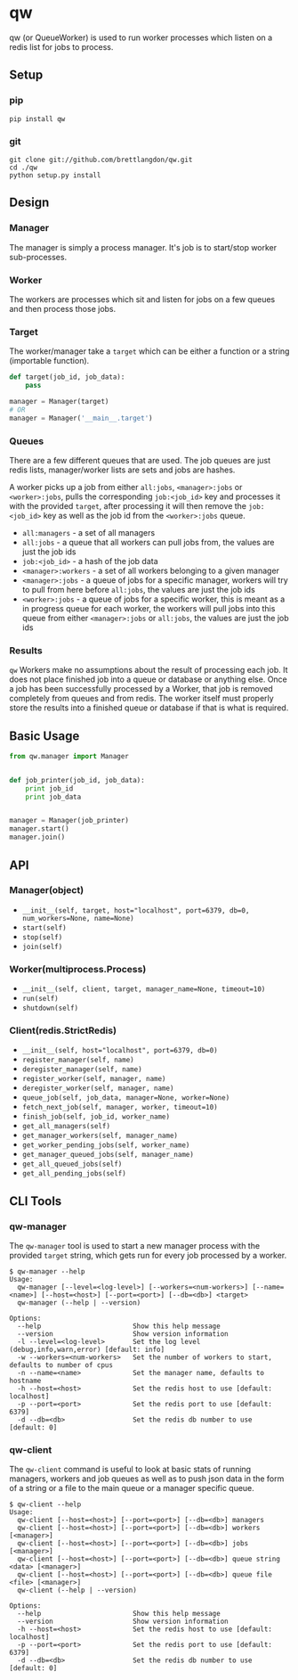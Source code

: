 qw
==

qw (or QueueWorker) is used to run worker processes which listen on a redis list for jobs to process.

## Setup
### pip

`pip install qw`

### git

```
git clone git://github.com/brettlangdon/qw.git
cd ./qw
python setup.py install
```

## Design
### Manager
The manager is simply a process manager. It's job is to start/stop worker sub-processes.

### Worker
The workers are processes which sit and listen for jobs on a few queues and then process
those jobs.

### Target
The worker/manager take a `target` which can be either a function or a string (importable function).

```python
def target(job_id, job_data):
    pass

manager = Manager(target)
# OR
manager = Manager('__main__.target')
```
### Queues
There are a few different queues that are used. The job queues are just redis lists, manager/worker lists are sets and jobs are hashes.

A worker picks up a job from either `all:jobs`, `<manager>:jobs` or `<worker>:jobs`, pulls the corresponding `job:<job_id>` key and
processes it with the provided `target`, after processing it will then remove the `job:<job_id>` key as well as the job id from
the `<worker>:jobs` queue.

* `all:managers` - a set of all managers
* `all:jobs` - a queue that all workers can pull jobs from, the values are just the job ids
* `job:<job_id>` - a hash of the job data
* `<manager>:workers` - a set of all workers belonging to a given manager
* `<manager>:jobs` - a queue of jobs for a specific manager, workers will try to pull from here before `all:jobs`, the values are just the job ids
* `<worker>:jobs` - a queue of jobs for a specific worker, this is meant as a in progress queue for each worker, the workers will pull jobs into this queue from either `<manager>:jobs` or `all:jobs`, the values are just the job ids

### Results
`qw` Workers make no assumptions about the result of processing each job. It does not place finished job into a queue or database
or anything else. Once a job has been successfully processed by a Worker, that job is removed completely from queues and from redis.
The worker itself must properly store the results into a finished queue or database if that is what is required.

## Basic Usage

```python
from qw.manager import Manager


def job_printer(job_id, job_data):
    print job_id
    print job_data


manager = Manager(job_printer)
manager.start()
manager.join()
```

## API
### Manager(object)
* `__init__(self, target, host="localhost", port=6379, db=0, num_workers=None, name=None)`
* `start(self)`
* `stop(self)`
* `join(self)`

### Worker(multiprocess.Process)
* `__init__(self, client, target, manager_name=None, timeout=10)`
* `run(self)`
* `shutdown(self)`

### Client(redis.StrictRedis)
* `__init__(self, host="localhost", port=6379, db=0)`
* `register_manager(self, name)`
* `deregister_manager(self, name)`
* `register_worker(self, manager, name)`
* `deregister_worker(self, manager, name)`
* `queue_job(self, job_data, manager=None, worker=None)`
* `fetch_next_job(self, manager, worker, timeout=10)`
* `finish_job(self, job_id, worker_name)`
* `get_all_managers(self)`
* `get_manager_workers(self, manager_name)`
* `get_worker_pending_jobs(self, worker_name)`
* `get_manager_queued_jobs(self, manager_name)`
* `get_all_queued_jobs(self)`
* `get_all_pending_jobs(self)`

## CLI Tools
### qw-manager
The `qw-manager` tool is used to start a new manager process with the provided `target` string, which gets run
for every job processed by a worker.
```
$ qw-manager --help
Usage:
  qw-manager [--level=<log-level>] [--workers=<num-workers>] [--name=<name>] [--host=<host>] [--port=<port>] [--db=<db>] <target>
  qw-manager (--help | --version)

Options:
  --help                       Show this help message
  --version                    Show version information
  -l --level=<log-level>       Set the log level (debug,info,warn,error) [default: info]
  -w --workers=<num-workers>   Set the number of workers to start, defaults to number of cpus
  -n --name=<name>             Set the manager name, defaults to hostname
  -h --host=<host>             Set the redis host to use [default: localhost]
  -p --port=<port>             Set the redis port to use [default: 6379]
  -d --db=<db>                 Set the redis db number to use [default: 0]
```
### qw-client
The `qw-client` command is useful to look at basic stats of running managers, workers and job queues
as well as to push json data in the form of a string or a file to the main queue or a manager specific queue.
```
$ qw-client --help
Usage:
  qw-client [--host=<host>] [--port=<port>] [--db=<db>] managers
  qw-client [--host=<host>] [--port=<port>] [--db=<db>] workers [<manager>]
  qw-client [--host=<host>] [--port=<port>] [--db=<db>] jobs [<manager>]
  qw-client [--host=<host>] [--port=<port>] [--db=<db>] queue string <data> [<manager>]
  qw-client [--host=<host>] [--port=<port>] [--db=<db>] queue file <file> [<manager>]
  qw-client (--help | --version)

Options:
  --help                       Show this help message
  --version                    Show version information
  -h --host=<host>             Set the redis host to use [default: localhost]
  -p --port=<port>             Set the redis port to use [default: 6379]
  -d --db=<db>                 Set the redis db number to use [default: 0]
```
